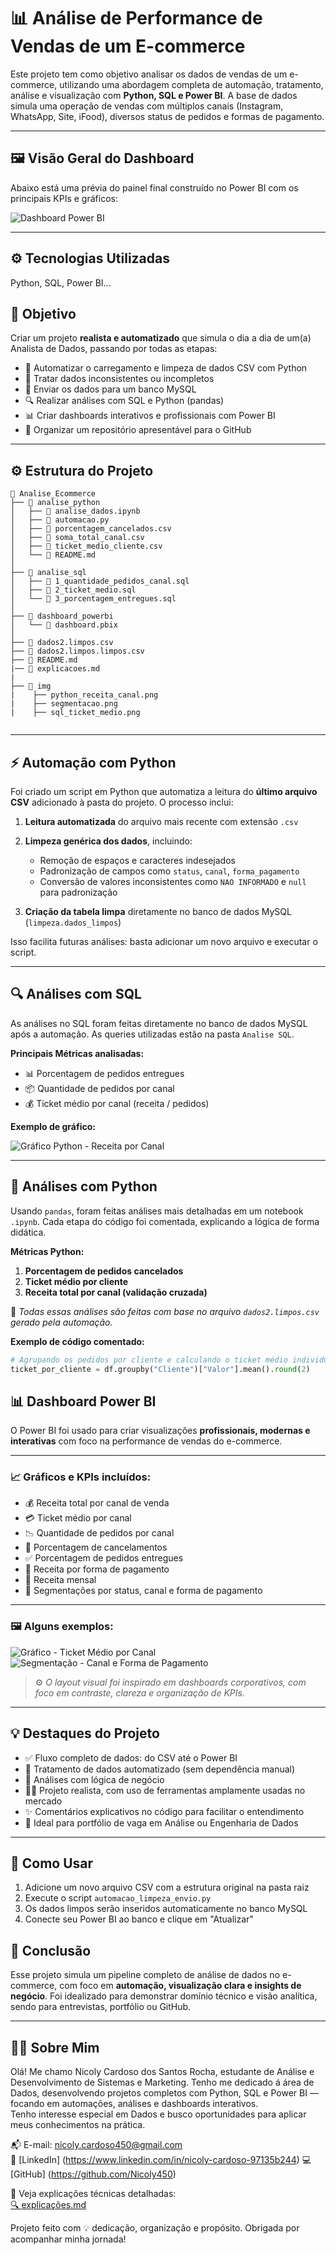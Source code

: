 

# 📊 Análise de Performance de Vendas de um E-commerce

Este projeto tem como objetivo analisar os dados de vendas de um e-commerce, utilizando uma abordagem completa de automação, tratamento, análise e visualização com **Python, SQL e Power BI**. A base de dados simula uma operação de vendas com múltiplos canais (Instagram, WhatsApp, Site, iFood), diversos status de pedidos e formas de pagamento.

---
## 🖼️ Visão Geral do Dashboard

Abaixo está uma prévia do painel final construído no Power BI com os principais KPIs e gráficos:

![Dashboard Power BI](img/dashboard_projeto.png)

---

## ⚙️ Tecnologias Utilizadas

Python, SQL, Power BI...


## 🧠 Objetivo

Criar um projeto **realista e automatizado** que simula o dia a dia de um(a) Analista de Dados, passando por todas as etapas:

* 🚀 Automatizar o carregamento e limpeza de dados CSV com Python
* 🧹 Tratar dados inconsistentes ou incompletos
* 🧾 Enviar os dados para um banco MySQL
* 🔍 Realizar análises com SQL e Python (pandas)
* 📊 Criar dashboards interativos e profissionais com Power BI
* 📁 Organizar um repositório apresentável para o GitHub

---

## ⚙️ Estrutura do Projeto

```
📁 Analise_Ecommerce  
├── 📁 analise_python  
│   ├── 📄 analise_dados.ipynb  
│   ├── 📄 automacao.py  
│   ├── 📄 porcentagem_cancelados.csv  
│   ├── 📄 soma_total_canal.csv  
│   ├── 📄 ticket_medio_cliente.csv  
│   └── 📄 README.md  
│  
├── 📁 analise_sql   
│   ├── 📄 1_quantidade_pedidos_canal.sql  
│   ├── 📄 2_ticket_medio.sql  
│   └── 📄 3_porcentagem_entregues.sql  
│  
├── 📁 dashboard_powerbi  
│   └── 📄 dashboard.pbix  
│  
├── 📄 dados2.limpos.csv  
├── 📄 dados2.limpos.limpos.csv  
├── 📄 README.md  
|── 📄 explicacoes.md
|
├── 📁 img
|    ├── python_receita_canal.png
|    ├── segmentacao.png
|    ├── sql_ticket_medio.png


```

---

## ⚡ Automação com Python

Foi criado um script em Python que automatiza a leitura do **último arquivo CSV** adicionado à pasta do projeto. O processo inclui:

1. **Leitura automatizada** do arquivo mais recente com extensão `.csv`
2. **Limpeza genérica dos dados**, incluindo:

   * Remoção de espaços e caracteres indesejados
   * Padronização de campos como `status`, `canal`, `forma_pagamento`
   * Conversão de valores inconsistentes como `NAO INFORMADO` e `null` para padronização
3. **Criação da tabela limpa** diretamente no banco de dados MySQL (`limpeza.dados_limpos`)

Isso facilita futuras análises: basta adicionar um novo arquivo e executar o script.

---

## 🔍 Análises com SQL

As análises no SQL foram feitas diretamente no banco de dados MySQL após a automação. As queries utilizadas estão na pasta `Analise SQL`.

**Principais Métricas analisadas:**

* 📊 Porcentagem de pedidos entregues
* 📦 Quantidade de pedidos por canal
* 💰 Ticket médio por canal (receita / pedidos)

**Exemplo de gráfico:**

![Gráfico Python - Receita por Canal](img/python_receita_canal.png)

---

## 🐍 Análises com Python

Usando `pandas`, foram feitas análises mais detalhadas em um notebook `.ipynb`. Cada etapa do código foi comentada, explicando a lógica de forma didática.

**Métricas Python:**

1. **Porcentagem de pedidos cancelados**
2. **Ticket médio por cliente**
3. **Receita total por canal (validação cruzada)**

📎 *Todas essas análises são feitas com base no arquivo `dados2.limpos.csv` gerado pela automação.*

**Exemplo de código comentado:**

```python
# Agrupando os pedidos por cliente e calculando o ticket médio individual
ticket_por_cliente = df.groupby("Cliente")["Valor"].mean().round(2)
```
## 📊 Dashboard Power BI

O Power BI foi usado para criar visualizações **profissionais, modernas e interativas** com foco na performance de vendas do e-commerce.

---

### 📈 Gráficos e KPIs incluídos:

- 💰 Receita total por canal de venda  
- 💳 Ticket médio por canal  
- 📉 Quantidade de pedidos por canal  
- 🚫 Porcentagem de cancelamentos  
- ✅ Porcentagem de pedidos entregues  
- 🥧 Receita por forma de pagamento  
- 📆 Receita mensal  
- 🎯 Segmentações por status, canal e forma de pagamento

---
### 🖼️ Alguns exemplos:

![Gráfico - Ticket Médio por Canal](img/sql_ticket_medio.png)
![Segmentação - Canal e Forma de Pagamento](img/segmentacao.png)

> ⚙️ *O layout visual foi inspirado em dashboards corporativos, com foco em contraste, clareza e organização de KPIs.*

---
## 💡 Destaques do Projeto

* ✅ Fluxo completo de dados: do CSV até o Power BI
* 🧼 Tratamento de dados automatizado (sem dependência manual)
* 🧠 Análises com lógica de negócio
* 👩‍💻 Projeto realista, com uso de ferramentas amplamente usadas no mercado
* ✨ Comentários explicativos no código para facilitar o entendimento
* 💼 Ideal para portfólio de vaga em Análise ou Engenharia de Dados

---

## 🚀 Como Usar

1. Adicione um novo arquivo CSV com a estrutura original na pasta raiz
2. Execute o script `automacao_limpeza_envio.py`
3. Os dados limpos serão inseridos automaticamente no banco MySQL
4. Conecte seu Power BI ao banco e clique em "Atualizar"


## 🧾 Conclusão

Esse projeto simula um pipeline completo de análise de dados no e-commerce, com foco em **automação, visualização clara e insights de negócio**. Foi idealizado para demonstrar domínio técnico e visão analítica, sendo para entrevistas, portfólio ou GitHub.

---
## 👩‍💻 Sobre Mim

Olá! Me chamo Nicoly Cardoso dos Santos Rocha, estudante de Análise e Desenvolvimento de Sistemas e Marketing. Tenho me dedicado á área de Dados, desenvolvendo projetos completos com Python, SQL e Power BI — focando em automações, análises e dashboards interativos.  
Tenho interesse especial em Dados e busco oportunidades para aplicar meus conhecimentos na prática.

📬 E-mail: nicoly.cardoso450@gmail.com  
🔗 [LinkedIn] (https://www.linkedin.com/in/nicoly-cardoso-97135b244)
💻 [GitHub] (https://github.com/Nicoly450)

📘 Veja explicações técnicas detalhadas:  
[🔍 explicações.md](./explicacoes.md)

Projeto feito com 💡 dedicação, organização e propósito. Obrigada por acompanhar minha jornada!
